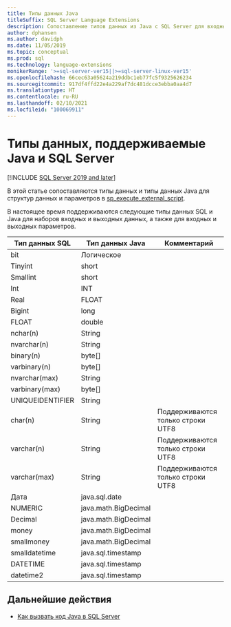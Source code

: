 ```yaml
---
title: Типы данных Java
titleSuffix: SQL Server Language Extensions
description: Сопоставление типов данных из Java с SQL Server для входных и выходных структур данных, а также для входных параметров sp_execute_external_script.
author: dphansen
ms.author: davidph
ms.date: 11/05/2019
ms.topic: conceptual
ms.prod: sql
ms.technology: language-extensions
monikerRange: '>=sql-server-ver15||>=sql-server-linux-ver15'
ms.openlocfilehash: 66cec63a05624a219ddbc1eb77fc5f9325626234
ms.sourcegitcommit: 917df4ffd22e4a229af7dc481dcce3ebba0aa4d7
ms.translationtype: HT
ms.contentlocale: ru-RU
ms.lasthandoff: 02/10/2021
ms.locfileid: "100069911"
---
```

# <a name="java-and-sql-server-supported-data-types"></a>Типы данных, поддерживаемые Java и SQL Server
[!INCLUDE [SQL Server 2019 and later](../../includes/applies-to-version/sqlserver2019.md)]

В этой статье сопоставляются типы данных и типы данных Java для структур данных и параметров в [sp_execute_external_script](../../relational-databases/system-stored-procedures/sp-execute-external-script-transact-sql.md).

В настоящее время поддерживаются следующие типы данных SQL и Java для наборов входных и выходных данных, а также для входных и выходных параметров.

| Тип данных SQL        | Тип данных Java | Комментарий |
| ------------- |-------------|-|
| bit      | Логическое | |
| Tinyint      | short      | |
| Smallint | short      | |
| Int | INT      | |
| Real | FLOAT      | |
| Bigint | long      | |
| FLOAT | double      | |
| nchar(n) | String      | |
| nvarchar(n) | String      | |
| binary(n) | byte[]      | |
| varbinary(n) | byte[]      | |
| nvarchar(max) | String      | |
| varbinary(max) | byte[]      | |
| UNIQUEIDENTIFIER | String | |
| char(n) | String | Поддерживаются только строки UTF8 |
| varchar(n) | String | Поддерживаются только строки UTF8 |
| varchar(max) | String | Поддерживаются только строки UTF8 |
| Дата | java.sql.date  | |
| NUMERIC | java.math.BigDecimal  | |
| Decimal | java.math.BigDecimal  | |
| money | java.math.BigDecimal  | |
| smallmoney | java.math.BigDecimal  | |
| smalldatetime | java.sql.timestamp  | |
| DATETIME | java.sql.timestamp  | |
| datetime2 | java.sql.timestamp  | |


## <a name="next-steps"></a>Дальнейшие действия

+ [Как вызвать код Java в SQL Server](../how-to/call-java-from-sql.md)